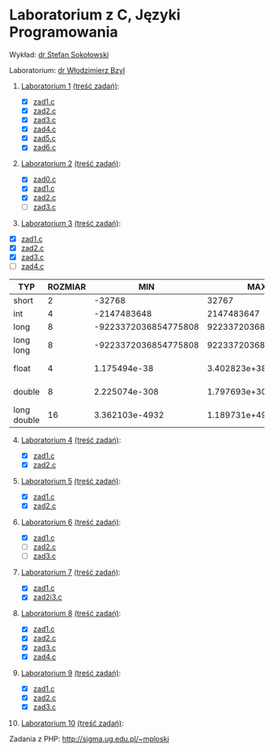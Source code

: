 # Laboratorium z C, Języki Programowania

Wykład: [dr Stefan Sokołowski](http://sigma.ug.edu.pl/~stefan/Dydaktyka/JezProg/)

Laboratorium: [dr Włodzimierz Bzyl](http://wbzyl.inf.ug.edu.pl/c/)

1. [Laboratorium 1](lab1) [(treść zadań)](http://sigma.ug.edu.pl/~stefan/Dydaktyka/JezProg/Slajdy/Labs01/):

 	* [x] [zad1.c](lab1/zad1.c)
	* [x] [zad2.c](lab1/zad2.c)
	* [x] [zad3.c](lab1/zad3.c)
	* [x] [zad4.c](lab1/zad4.c)
	* [x] [zad5.c](lab1/zad5.c)
	* [x] [zad6.c](lab1/zad6.c)

2. [Laboratorium 2](lab2) [(treść zadań)](http://sigma.ug.edu.pl/~stefan/Dydaktyka/JezProg/Slajdy/Labs02/):

 	* [x] [zad0.c](lab2/zad0.c)
	* [x] [zad1.c](lab2/zad1.c)
	* [x] [zad2.c](lab2/zad2.c)
	* [ ] [zad3.c](lab2/zad3.c)

3. [Laboratorium 3](lab3) [(treść zadań)](http://sigma.ug.edu.pl/~stefan/Dydaktyka/JezProg/Slajdy/Labs03/):

* [x] [zad1.c](lab3/zad1.c)
* [x] [zad2.c](lab3/zad2.c)
* [x] [zad3.c](lab3/zad3.c)
* [ ] [zad4.c](lab3/zad4.c)

|        TYP| ROZMIAR|                  MIN|                  MAX|       ZIARNO|  PRECYZJA|
|-----------|--------|---------------------|---------------------|-------------|----------|
|      short|       2|               -32768|                32767|             |          |
|        int|       4|          -2147483648|           2147483647|             |          |
|       long|       8| -9223372036854775808|  9223372036854775807|             |          |
|  long long|       8| -9223372036854775808|  9223372036854775807|             |          |
|      float|       4|         1.175494e-38|         3.402823e+38| 1.192093e-07|         6|
|     double|       8|        2.225074e-308|        1.797693e+308| 2.220446e-16|        15|
|long double|      16|       3.362103e-4932|       1.189731e+4932| 1.084202e-19|        18|

4. [Laboratorium 4](lab4) [(treść zadań)](http://sigma.ug.edu.pl/~stefan/Dydaktyka/JezProg/Slajdy/Labs04/):

 	* [x] [zad1.c](lab4/zad1.c)
	* [x] [zad2.c](lab4/zad2.c)

5. [Laboratorium 5](lab5) [(treść zadań)](http://sigma.ug.edu.pl/~stefan/Dydaktyka/JezProg/Slajdy/Labs05/):

 	* [x] [zad1.c](lab5/zad1.c)
	* [x] [zad2.c](lab5/zad2.c)

6. [Laboratorium 6](lab6) [(treść zadań)](http://sigma.ug.edu.pl/~stefan/Dydaktyka/JezProg/Slajdy/Labs06/):

 	* [x] [zad1.c](lab6/zad1.c)
	* [ ] [zad2.c](lab6/zad2.c)
	* [ ] [zad3.c](lab6/zad3.c)

7. [Laboratorium 7](lab7) [(treść zadań)](http://sigma.ug.edu.pl/~stefan/Dydaktyka/JezProg/Slajdy/Labs07/):

 	* [x] [zad1.c](lab7/zad1.c)
	* [x] [zad2i3.c](lab7/zad23.c)

8. [Laboratorium 8](lab8) [(treść zadań)](http://sigma.ug.edu.pl/~stefan/Dydaktyka/JezProg/Slajdy/Labs08/):

 	* [x] [zad1.c](lab8/zad1.c)
	* [x] [zad2.c](lab8/zad2.c)
	* [x] [zad3.c](lab8/zad3.c)
	* [x] [zad4.c](lab8/zad4.c)

9. [Laboratorium 9](lab9) [(treść zadań)](http://sigma.ug.edu.pl/~stefan/Dydaktyka/JezProg/Slajdy/Labs09/):

 	* [x] [zad1.c](lab9/zad1.php)
	* [x] [zad2.c](lab9/zad2.php)
	* [x] [zad3.c](lab9/zad3.php)

10. [Laboratorium 10](lab10) [(treść zadań)](http://sigma.ug.edu.pl/~stefan/Dydaktyka/JezProg/Slajdy/Labs10/):

Zadania z PHP: http://sigma.ug.edu.pl/~mploski
